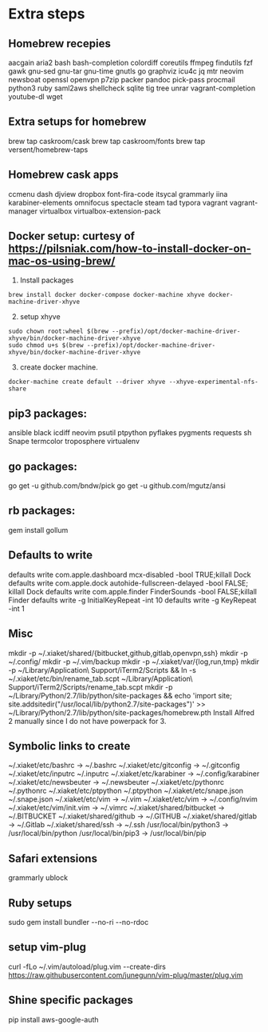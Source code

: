 # Extra steps

## Homebrew recepies

aacgain
aria2
bash
bash-completion
colordiff
coreutils
ffmpeg
findutils
fzf
gawk
gnu-sed
gnu-tar
gnu-time
gnutls
go
graphviz
icu4c
jq
mtr
neovim
newsboat
openssl
openvpn
p7zip
packer
pandoc
pick-pass
procmail
python3
ruby
saml2aws
shellcheck
sqlite
tig
tree
unrar
vagrant-completion
youtube-dl
wget

## Extra setups for homebrew

brew tap caskroom/cask
brew tap caskroom/fonts
brew tap versent/homebrew-taps

## Homebrew cask apps

ccmenu
dash
djview
dropbox
font-fira-code
itsycal
grammarly
iina
karabiner-elements
omnifocus
spectacle
steam
tad
typora
vagrant
vagrant-manager
virtualbox
virtualbox-extension-pack

## Docker setup: curtesy of https://pilsniak.com/how-to-install-docker-on-mac-os-using-brew/

1. Install packages

```
brew install docker docker-compose docker-machine xhyve docker-machine-driver-xhyve
```

2. setup xhyve

```
sudo chown root:wheel $(brew --prefix)/opt/docker-machine-driver-xhyve/bin/docker-machine-driver-xhyve
sudo chmod u+s $(brew --prefix)/opt/docker-machine-driver-xhyve/bin/docker-machine-driver-xhyve
```

3. create docker machine.

```
docker-machine create default --driver xhyve --xhyve-experimental-nfs-share
```


## pip3 packages:

ansible
black
icdiff
neovim
psutil
ptpython
pyflakes
pygments
requests
sh
Snape
termcolor
troposphere
virtualenv

## go packages:

go get -u github.com/bndw/pick
go get -u github.com/mgutz/ansi

## rb packages:

gem install gollum

## Defaults to write

defaults write com.apple.dashboard mcx-disabled -bool TRUE;killall Dock
defaults write com.apple.dock autohide-fullscreen-delayed -bool FALSE; killall Dock
defaults write com.apple.finder FinderSounds -bool FALSE;killall Finder
defaults write -g InitialKeyRepeat -int 10
defaults write -g KeyRepeat -int 1

## Misc

mkdir -p ~/.xiaket/shared/{bitbucket,github,gitlab,openvpn,ssh}
mkdir -p ~/.config/
mkdir -p ~/.vim/backup
mkdir -p ~/.xiaket/var/{log,run,tmp}
mkdir -p ~/Library/Application\ Support/iTerm2/Scripts && ln -s ~/.xiaket/etc/bin/rename_tab.scpt ~/Library/Application\ Support/iTerm2/Scripts/rename_tab.scpt
mkdir -p ~/Library/Python/2.7/lib/python/site-packages && echo 'import site; site.addsitedir("/usr/local/lib/python2.7/site-packages")' >> ~/Library/Python/2.7/lib/python/site-packages/homebrew.pth
Install Alfred 2 manually since I do not have powerpack for 3.

## Symbolic links to create

~/.xiaket/etc/bashrc -> ~/.bashrc
~/.xiaket/etc/gitconfig -> ~/.gitconfig
~/.xiaket/etc/inputrc ~/.inputrc
~/.xiaket/etc/karabiner -> ~/.config/karabiner
~/.xiaket/etc/newsbeuter -> ~/.newsbeuter
~/.xiaket/etc/pythonrc ~/.pythonrc
~/.xiaket/etc/ptpython ~/.ptpython
~/.xiaket/etc/snape.json ~/.snape.json
~/.xiaket/etc/vim -> ~/.vim
~/.xiaket/etc/vim -> ~/.config/nvim
~/.xiaket/etc/vim/init.vim -> ~/.vimrc
~/.xiaket/shared/bitbucket -> ~/.BITBUCKET
~/.xiaket/shared/github -> ~/.GITHUB
~/.xiaket/shared/gitlab -> ~/.Gitlab
~/.xiaket/shared/ssh -> ~/.ssh
/usr/local/bin/python3 -> /usr/local/bin/python
/usr/local/bin/pip3 -> /usr/local/bin/pip

## Safari extensions

grammarly
ublock

## Ruby setups
sudo gem install bundler --no-ri --no-rdoc

## setup vim-plug
curl -fLo ~/.vim/autoload/plug.vim --create-dirs https://raw.githubusercontent.com/junegunn/vim-plug/master/plug.vim

## Shine specific packages

pip install aws-google-auth

